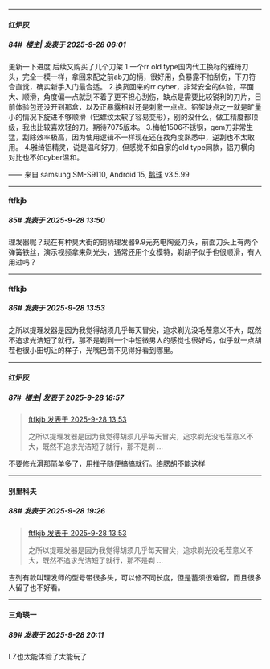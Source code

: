 ﻿
*****

####  红炉灰  
##### 84#         楼主| 发表于 2025-9-28 06:01

更新一下进度
后续又购买了几个刀架
1.一个rr old type国内代工换标的雅绮刀头，完全一模一样，拿回来配之前ab刀的柄，很好用，负暴露不怕刮伤，下刀符合直觉，确实新手入门最合适。
2.换货回来的rr cyber，非常安全的体验，平面大、顺滑，角度偏一点就刮不着了更不担心刮伤，缺点是需要比较锐利的刀片，目前体验包还没开到那盒，以及正暴露相对还是刺激一点点。铝架缺点之一就是旷量小的情况下旋进不够顺滑（铝螺纹太软了容易变形），别的没什么，做工精度都顶级，我也比较喜欢轻的刀。期待7075版本。
3.梅帕1506不锈钢，gem刀非常生猛，刮除效率极高，因为使用逻辑不一样现在还在找角度熟悉中，逆刮也不太敢用。
4.雅绮铝精灵，说是温和好刀，但感觉不如自家的old type同款，铝刀横向对比也不如cyber温和。

—— 来自 samsung SM-S9110, Android 15, [鹅球](https://www.pgyer.com/GcUxKd4w) v3.5.99


*****

####  ftfkjb  
##### 85#       发表于 2025-9-28 13:50

理发器呢？现在有种臭大街的铜柄理发器9.9元充电陶瓷刀头，前面刀头上有两个弹簧铁丝，演示视频拿来剃光头，通常还用个女模特，剃胡子似乎也很顺滑，有人用过吗？

*****

####  ftfkjb  
##### 86#       发表于 2025-9-28 13:53

之所以提理发器是因为我觉得胡须几乎每天冒尖，追求剃光没毛茬意义不大，既然不追求光洁短了就行，那不是剃到一个中短微男人的感觉也很好吗，似乎就一点胡茬也很小田切让的样子，光嘴巴倒不见得好看到哪里。


*****

####  红炉灰  
##### 87#         楼主| 发表于 2025-9-28 18:57

<blockquote><a href="httphttps://stage1st.com/2b/forum.php?mod=redirect&amp;goto=findpost&amp;pid=68500561&amp;ptid=2262020" target="_blank">ftfkjb 发表于 2025-9-28 13:53</a>

之所以提理发器是因为我觉得胡须几乎每天冒尖，追求剃光没毛茬意义不大，既然不追求光洁短了就行，那不是剃 ...</blockquote>
不要修光滑那简单多了，用推子随便搞搞就行。络腮胡不能这样


*****

####  别里科夫  
##### 88#       发表于 2025-9-28 19:26

<blockquote><a href="httphttps://stage1st.com/2b/forum.php?mod=redirect&amp;goto=findpost&amp;pid=68500561&amp;ptid=2262020" target="_blank">ftfkjb 发表于 2025-9-28 13:53</a>

之所以提理发器是因为我觉得胡须几乎每天冒尖，追求剃光没毛茬意义不大，既然不追求光洁短了就行，那不是剃 ...</blockquote>
吉列有款叫理发师的型号带很多头，可以修不同长度，但是蓄须很难留，而且很多人留了也不好看。


*****

####  三角瑛一  
##### 89#       发表于 2025-9-28 20:11

LZ也太能体验了太能玩了

